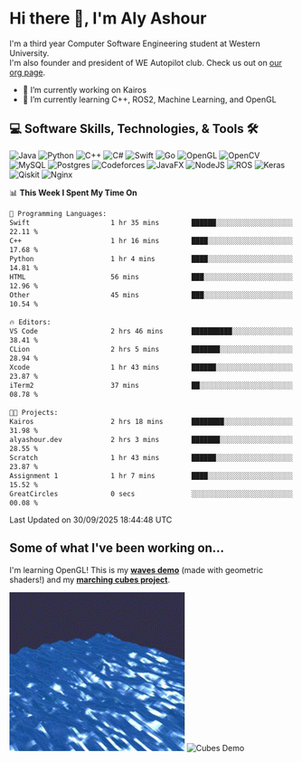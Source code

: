# Hi there 👋, I'm Aly Ashour
I'm a third year Computer Software Engineering student at Western University.  
I'm also founder and president of WE Autopilot club. Check us out on [our org page](https://github.com/WE-Autopilot).

- 🔭 I’m currently working on Kairos
- 🌱 I’m currently learning C++, ROS2, Machine Learning, and OpenGL

## 💻 Software Skills, Technologies, & Tools 🛠️

![Java](https://img.shields.io/badge/java-%23ED8B00.svg?style=for-the-badge&logo=openjdk&logoColor=white)
![Python](https://img.shields.io/badge/python-3670A0?style=for-the-badge&logo=python&logoColor=ffdd54)
![C++](https://img.shields.io/badge/c++-%2300599C.svg?style=for-the-badge&logo=c%2B%2B&logoColor=white)
![C#](https://img.shields.io/badge/c%23-%23239120.svg?style=for-the-badge&logo=csharp&logoColor=white)
![Swift](https://img.shields.io/badge/swift-F54A2A?style=for-the-badge&logo=swift&logoColor=white)
![Go](https://img.shields.io/badge/go-%2300ADD8.svg?style=for-the-badge&logo=go&logoColor=white)
![OpenGL](https://img.shields.io/badge/OpenGL-%23FFFFFF.svg?style=for-the-badge&logo=opengl)
![OpenCV](https://img.shields.io/badge/opencv-%23white.svg?style=for-the-badge&logo=opencv&logoColor=white)
![MySQL](https://img.shields.io/badge/mysql-4479A1.svg?style=for-the-badge&logo=mysql&logoColor=white)
![Postgres](https://img.shields.io/badge/postgres-%23316192.svg?style=for-the-badge&logo=postgresql&logoColor=white)
![Codeforces](https://img.shields.io/badge/Codeforces-445f9d?style=for-the-badge&logo=Codeforces&logoColor=white)
![JavaFX](https://img.shields.io/badge/javafx-%23FF0000.svg?style=for-the-badge&logo=javafx&logoColor=white)
![NodeJS](https://img.shields.io/badge/node.js-6DA55F?style=for-the-badge&logo=node.js&logoColor=white)
![ROS](https://img.shields.io/badge/ros-%230A0FF9.svg?style=for-the-badge&logo=ros&logoColor=white)
![Keras](https://img.shields.io/badge/Keras-%23D00000.svg?style=for-the-badge&logo=Keras&logoColor=white)
![Qiskit](https://img.shields.io/badge/Qiskit-%236929C4.svg?style=for-the-badge&logo=Qiskit&logoColor=white)
![Nginx](https://img.shields.io/badge/nginx-%23009639.svg?style=for-the-badge&logo=nginx&logoColor=white)
<br>


<!--START_SECTION:waka-->
📊 **This Week I Spent My Time On** 

```text
💬 Programming Languages: 
Swift                    1 hr 35 mins        ██████░░░░░░░░░░░░░░░░░░░   22.11 % 
C++                      1 hr 16 mins        ████░░░░░░░░░░░░░░░░░░░░░   17.68 % 
Python                   1 hr 4 mins         ████░░░░░░░░░░░░░░░░░░░░░   14.81 % 
HTML                     56 mins             ███░░░░░░░░░░░░░░░░░░░░░░   12.96 % 
Other                    45 mins             ███░░░░░░░░░░░░░░░░░░░░░░   10.54 % 

🔥 Editors: 
VS Code                  2 hrs 46 mins       ██████████░░░░░░░░░░░░░░░   38.41 % 
CLion                    2 hrs 5 mins        ███████░░░░░░░░░░░░░░░░░░   28.94 % 
Xcode                    1 hr 43 mins        ██████░░░░░░░░░░░░░░░░░░░   23.87 % 
iTerm2                   37 mins             ██░░░░░░░░░░░░░░░░░░░░░░░   08.78 % 

🐱‍💻 Projects: 
Kairos                   2 hrs 18 mins       ████████░░░░░░░░░░░░░░░░░   31.98 % 
alyashour.dev            2 hrs 3 mins        ███████░░░░░░░░░░░░░░░░░░   28.55 % 
Scratch                  1 hr 43 mins        ██████░░░░░░░░░░░░░░░░░░░   23.87 % 
Assignment 1             1 hr 7 mins         ████░░░░░░░░░░░░░░░░░░░░░   15.52 % 
GreatCircles             0 secs              ░░░░░░░░░░░░░░░░░░░░░░░░░   00.08 % 
```


 Last Updated on 30/09/2025 18:44:48 UTC
<!--END_SECTION:waka-->

<h2>Some of what I've been working on...</h2>

I'm learning OpenGL!
This is my **[waves demo](https://github.com/alyashour/Gerstner-waves)** (made with geometric shaders!) and my **[marching cubes project](https://github.com/alyashour/Marching-Cube-Renderer)**.
<p>
  <img src="./assets/demo_waves.gif" alt="Waves Demo" width="310"/>
  <img src="./assets/demo_marching_cubes.gif" alt="Cubes Demo" width="378"/>
</p>

